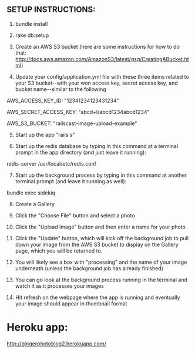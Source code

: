 ## SETUP INSTRUCTIONS:
1) bundle install

2) rake db:setup

3) Create an AWS S3 bucket (here are some instructions for how to do that: http://docs.aws.amazon.com/AmazonS3/latest/gsg/CreatingABucket.html)

4) Update your config/application.yml file with these three items related to your S3 bucket--with your won access key, secret access key, and bucket name--similar to the following

AWS_ACCESS_KEY_ID: "12341234123431234"

AWS_SECRET_ACCESS_KEY: "abcd+I/abcd1234abcd1234"

AWS_S3_BUCKET: "railscast-image-upload-example"

5) Start up the app "rails s"

6) Start up the redis database by typing in this command at a terminal prompt in the app directory (and just leave it running):

redis-server /usr/local/etc/redis.conf

7) Start up the background process by typing in this command at another terminal prompt (and leave it running as well):

bundle exec sidekiq

8) Create a Gallery

9) Click the "Choose File" button and select a photo

10) Click the "Upload Image" button and then enter a name for your photo

11) Click the "Update" button, which will kick off the background job to pull down your image from the AWS S3 bucket to display on the Gallery page, which you will be returned to.

12) You will likely see a box with "processing" and the name of your image underneath (unless the background job has already finished)

13) You can go look at the background process running in the terminal and watch it as it processes your images

14) Hit refresh on the webpage where the app is running and eventually your image should appear in thumbnail format


# Heroku app:

http://gingerphotoblog2.herokuapp.com/
